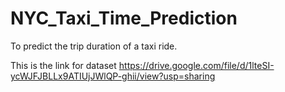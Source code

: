 # NYC_Taxi_Time_Prediction
To predict the trip duration of a taxi ride.

This is the link for dataset https://drive.google.com/file/d/1lteSI-ycWJFJBLLx9ATIUjJWlQP-ghii/view?usp=sharing
